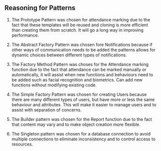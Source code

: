 ## Reasoning for Patterns

1. The Prototype Pattern was chosen for attendance marking due to the fact that these templates will be reused and cloning is more efficient than creating them from scratch. It will go a long way in improving performance.

2. The Abstract Factory Pattern was chosen fore Notifications because if other ways of communication needs to be added the patterns allows for dynamic choices between different types of notifications.
   
3. The Factory Method Pattern was choses for the Attendance marking function due to the fact that attendance can be marked manually or automatically, it will assist when new functions and behaviours need to be added such as facial recognition and biometrics.  Can add new functions without modifying existing code.
   
4. The Simple Factory Pattern was chosen for creating Users because there are many different types of users, but have more or less the same behaviour and attributes. This will make it easier to manage users and to assist with separation of concerns.
   
5. The Builder pattern was chosen for the Report function due to the fact that content may vary and to make object creation more flexible.
   
6. The Singleton pattern was chosen for a database connection to avoid multiple connections to eliminate inconsistency and to control access to resources.

